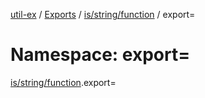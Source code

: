 [util-ex](../README.md) / [Exports](../modules.md) / [is/string/function](is_string_function.md) / export=

# Namespace: export=

[is/string/function](is_string_function.md).export=
